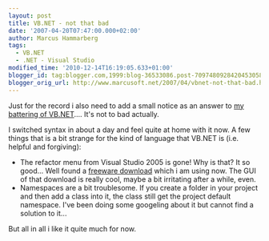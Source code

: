 ```yaml
---
layout: post
title: VB.NET - not that bad
date: '2007-04-20T07:47:00.000+02:00'
author: Marcus Hammarberg
tags:
  - VB.NET
  - .NET - Visual Studio
modified_time: '2010-12-14T16:19:05.633+01:00'
blogger_id: tag:blogger.com,1999:blog-36533086.post-7097480928420453058
blogger_orig_url: http://www.marcusoft.net/2007/04/vbnet-not-that-bad.html
---
```


Just for
the record i also need to add a small notice as an answer to [my
battering of
VB.NET](http://marcushammarberg.blogspot.com/2007/03/vbnet-or-c.html)....
It's not to bad actually.

I switched syntax in about a day and feel quite at home with it now. A
few things that is a bit strange for the kind of language that VB.NET is
(i.e. helpful and forgiving):

-   The refactor menu from Visual Studio 2005 is gone! Why is that? It
    so good... Well found a [freeware
    download](http://www.devexpress.com/Products/NET/IDETools/VBRefactor/)
    which i am using now. The GUI of that download is really cool, maybe
    a bit irritating after a while, even.
-   Namespaces are a bit troublesome. If you create a folder in your
    project and then add a class into it, the class still get the
    project default namespace. I've been doing some googeling about it
    but cannot find a solution to it...

But all in all i like it quite much for now.
